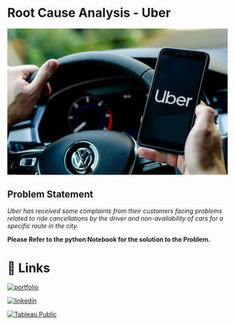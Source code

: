 # Root Cause Analysis - Uber 

![Img](./Images/UberImg.jpg)
## Problem Statement
*Uber has received some complaints from their customers facing problems related to ride cancellations by the driver and non-availability of cars for a specific route in the city.* 

**Please Refer to the python Notebook for the solution to the Problem.**


# 🔗 Links

  
[![portfolio](https://img.shields.io/badge/my_portfolio-000?style=for-the-badge&logo=ko-fi&logoColor=white)](https://paryanisagar.github.io/SagarParyani.github.io/)

[![linkedin](https://img.shields.io/badge/linkedin-0A66C2?style=for-the-badge&logo=linkedin&logoColor=white)](https://www.linkedin.com/in/isagarparyani/)

[![Tableau Public](https://img.shields.io/badge/Tableau-E97627?style=for-the-badge&logo=Tableau&logoColor=white)](https://public.tableau.com/app/profile/sagar.paryani)



